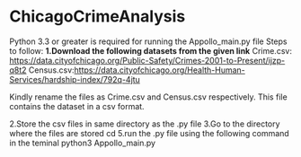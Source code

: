 # ChicagoCrimeAnalysis
Python 3.3 or greater is required for running the Appollo_main.py file
Steps to follow:
**1.Download the following datasets from the given link**
Crime.csv: https://data.cityofchicago.org/Public-Safety/Crimes-2001-to-Present/ijzp-q8t2
Census.csv:https://data.cityofchicago.org/Health-Human-Services/hardship-index/792q-4jtu

Kindly rename the files as Crime.csv and Census.csv respectively.
This file contains the dataset in a csv format. 

2.Store the csv files in same directory as the .py file
3.Go to the directory where the files are stored 
   cd <file location>
5.run the .py file using the following command in the teminal 
   python3 Appollo_main.py


